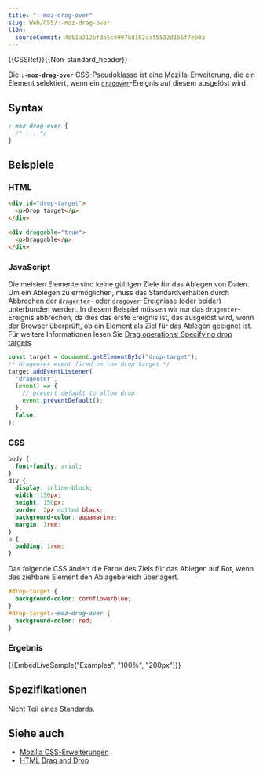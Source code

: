 ```yaml
---
title: ":-moz-drag-over"
slug: Web/CSS/:-moz-drag-over
l10n:
  sourceCommit: 4d51a212bfda5ce9978d162caf5532d155f7eb0a
---
```


{{CSSRef}}{{Non-standard_header}}

Die **`:-moz-drag-over`** [CSS](/de/docs/Web/CSS)-[Pseudoklasse](/de/docs/Web/CSS/Pseudo-classes) ist eine [Mozilla-Erweiterung](/de/docs/Web/CSS/Mozilla_Extensions), die ein Element selektiert, wenn ein [`dragover`](/de/docs/Web/API/HTMLElement/dragover_event)-Ereignis auf diesem ausgelöst wird.

## Syntax

```css
:-moz-drag-over {
  /* ... */
}
```

## Beispiele

### HTML

```html
<div id="drop-target">
  <p>Drop target</p>
</div>

<div draggable="true">
  <p>Draggable</p>
</div>
```

### JavaScript

Die meisten Elemente sind keine gültigen Ziele für das Ablegen von Daten. Um ein Ablegen zu ermöglichen, muss das Standardverhalten durch Abbrechen der [`dragenter`](/de/docs/Web/API/HTMLElement/dragenter_event)- oder [`dragover`](/de/docs/Web/API/HTMLElement/dragover_event)-Ereignisse (oder beider) unterbunden werden. In diesem Beispiel müssen wir nur das `dragenter`-Ereignis abbrechen, da dies das erste Ereignis ist, das ausgelöst wird, wenn der Browser überprüft, ob ein Element als Ziel für das Ablegen geeignet ist. Für weitere Informationen lesen Sie [Drag operations: Specifying drop targets](/de/docs/Web/API/HTML_Drag_and_Drop_API/Drag_operations#specifying_drop_targets).

```js
const target = document.getElementById("drop-target");
/* dragenter event fired on the drop target */
target.addEventListener(
  "dragenter",
  (event) => {
    // prevent default to allow drop
    event.preventDefault();
  },
  false,
);
```

### CSS

```css
body {
  font-family: arial;
}
div {
  display: inline-block;
  width: 150px;
  height: 150px;
  border: 2px dotted black;
  background-color: aquamarine;
  margin: 1rem;
}
p {
  padding: 1rem;
}
```

Das folgende CSS ändert die Farbe des Ziels für das Ablegen auf Rot, wenn das ziehbare Element den Ablagebereich überlagert.

```css
#drop-target {
  background-color: cornflowerblue;
}
#drop-target:-moz-drag-over {
  background-color: red;
}
```

### Ergebnis

{{EmbedLiveSample("Examples", "100%", "200px")}}

## Spezifikationen

Nicht Teil eines Standards.

## Siehe auch

- [Mozilla CSS-Erweiterungen](/de/docs/Web/CSS/Mozilla_Extensions)
- [HTML Drag and Drop](/de/docs/Web/API/HTML_Drag_and_Drop_API)
